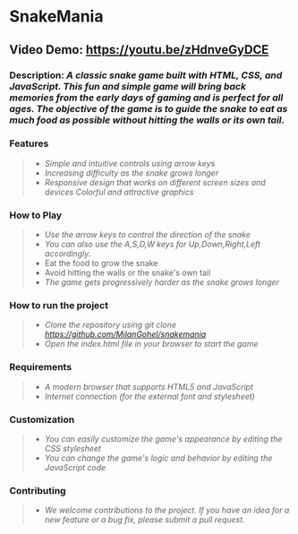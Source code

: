 # SnakeMania

## Video Demo:  https://youtu.be/zHdnveGyDCE

### Description: *A classic snake game built with HTML, CSS, and JavaScript. This fun and simple game will bring back memories from the early days of gaming and is perfect for all ages. The objective of the game is to guide the snake to eat as much food as possible without hitting the walls or its own tail.*

### Features

> - *Simple and intuitive controls using arrow keys*
> - *Increasing difficulty as the snake grows longer*
> - *Responsive design that works on different screen sizes and devices Colorful and attractive graphics*


### **How to Play**
> - *Use the arrow keys to control the direction of the snake*
> - *You can also use the A,S,D,W keys for Up,Down,Right,Left accordingly.*
> - Eat the food to grow the snake
> - Avoid hitting the walls or the snake's own tail
> - *The game gets progressively harder as the snake grows longer*

### How to run the project
> - *Clone the repository using git clone https://github.com/MilanGohel/snakemania*
> - *Open the index.html file in your browser to start the game*

### Requirements
> - *A modern browser that supports HTML5 and JavaScript*
> - *Internet connection (for the external font and stylesheet)*

### Customization
> - *You can easily customize the game's appearance by editing the CSS stylesheet*
> - *You can change the game's logic and behavior by editing the JavaScript code*

### Contributing
> - *We welcome contributions to the project. If you have an idea for a new feature or a bug fix, please submit a pull request.*
